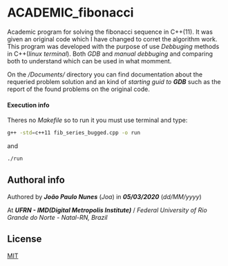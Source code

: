 # ACADEMIC_fibonacci
Academic program for solving the fibonacci sequence in C++(11).
It was given an original code which I have changed to corret the algorithm work.
This program was developed with the purpose of use *Debbuging* methods in C++(*linux terminal*).
Both *GDB* and *manual debbuging* and comparing both to understand which can be used in what momment.

On the */Documents/* directory you can find documentation about the requeried problem solution and an kind of *starting guid to* ***GDB*** such as the report of the found problems on the original code.

#### Execution info
Theres no *Makefile* so to run it you must use terminal and type:
```bash
g++ -std=c++11 fib_series_bugged.cpp -o run
```
and
```bash
./run
```


## Authoral info
Authored by ***João Paulo Nunes*** (*Joa*) in ***05/03/2020*** (*dd/MM/yyyy*)

At ***UFRN - IMD(Digital Metropolis Institute)*** / *Federal University of Rio Grande do Norte* - *Natal-RN, Brazil*

## License
[MIT](https://choosealicense.com/licenses/mit/)
